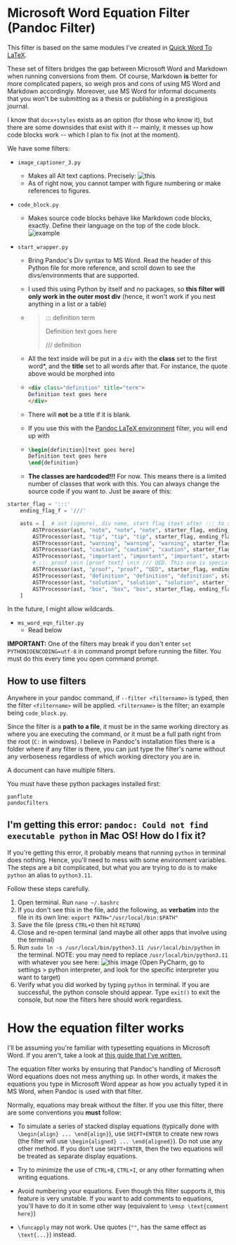 # Microsoft Word Equation Filter (Pandoc Filter)

This filter is based on the same modules I've
created in [Quick Word To LaTeX](https://github.com/ICPRplshelp/Quick-word-to-LaTeX-4).

These set of filters bridges the gap between Microsoft Word and Markdown when running conversions from them. Of course, Markdown **is** better for more complicated papers, so weigh pros and cons of using MS Word and Markdown accordingly. Moreover, use MS Word for informal documents that you won't be submitting as a thesis or publishing in a prestigious journal.

I know that `docx+styles` exists as an option (for those who know it), but there are some downsides that exist with it -- mainly, it messes up how code blocks work -- which I plan to fix (not at the moment).

We have some filters:

- `image_captioner_3.py`
    - Makes all Alt text captions. Precisely:
    ![this](https://media.discordapp.net/attachments/1036007721343926342/1060011166853771274/image.png)
    - As of right now, you cannot tamper with figure numbering or make references to figures.
- `code_block.py`
    - Makes source code blocks behave like Markdown code blocks, exactly.
      Define their language on the top of the code block.
     ![example](https://media.discordapp.net/attachments/1036007721343926342/1060011485713137804/image.png)

- `start_wrapper.py`
    - Bring Pandoc's Div syntax to MS Word. Read the header
      of this Python file for more reference, and scroll down to see
      the divs/environments that are supported.
    - I used this using Python by itself and no packages, so **this filter will only work in the outer most div** (hence, it won't work if you nest anything in a list or a table)
    - > ::: definition term
      >
      > Definition text goes here
      >
      > /// definition

    - All the text inside will be put in a `div` with the **class** set to the first word\*, and the **title** set to all words after that. For instance, the quote above would be morphed into
    - ```html
      <div class="definition" title="term"> 
      Definition text goes here 
      </div>
      ```
    - There will **not** be a title if it is blank.
    - If you use this with the [Pandoc LaTeX environment](https://github.com/chdemko/pandoc-latex-environment) filter, you will end up with
    - ```tex
      \begin{definition}[text goes here]
      Definition text goes here
      \end{definition}
      ```
    - **The classes are hardcoded!!!** For now. This means there is a limited number of classes that work with this. You can always change the source code if you want to. Just be aware of this:


```python
starter_flag = ':::'
    ending_flag_f = '///'

    asts = [  # ast (ignore), div name, start flag (text after ::: to signal env start), end flag (text after /// to signal end of env)
        ASTProcessor(ast, "note", "note", "note", starter_flag, ending_flag_f),
        ASTProcessor(ast, "tip", "tip", "tip", starter_flag, ending_flag_f),
        ASTProcessor(ast, "warning", "warning", "warning", starter_flag, ending_flag_f),
        ASTProcessor(ast, "caution", "caution", "caution", starter_flag, ending_flag_f),
        ASTProcessor(ast, "important", "important", "important", starter_flag, ending_flag_f),
        # ::: proof \n\n [proof text] \n\n /// QED. This one is special
        ASTProcessor(ast, "proof", "proof", "QED", starter_flag, ending_flag_f),
        ASTProcessor(ast, "definition", "definition", "definition", starter_flag, ending_flag_f),
        ASTProcessor(ast, "solution", "solution", "solution", starter_flag, ending_flag_f),
        ASTProcessor(ast, "box", "box", "box", starter_flag, ending_flag_f)
    ]
```

In the future, I might allow wildcards.

- `ms_word_eqn_filter.py`
    - Read below

**IMPORTANT:** One of the filters may break if you don't enter `set PYTHONIOENCODING=utf-8`
in command prompt before running the filter. You must do this every time you open command prompt.


## How to use filters

Anywhere in your pandoc command, if `--filter <filtername>` is typed, then the filter `<filtername>` will be applied. `<filtername>` is the filter; an example being `code_block.py`.

Since the filter is a **path to a file**, it must be in the same working directory as where you are executing the command, or it must be a full path right from the root (`C:` in windows). I believe in Pandoc's installation files there
is a folder where if any filter is there, you can just type
the filter's name without any verboseness regardless of which working directory you are in.

A document can have multiple filters.

You must have these python packages installed first:

```
panflute
pandocfilters
```


## I'm getting this error: `pandoc: Could not find executable python` in Mac OS! How do I fix it?

If you're getting this error, it probably means that running `python` in terminal does nothing. Hence, you'll
need to mess with some environment variables. The steps are a bit complicated, but what you are trying to do is
to make `python` an alias to `python3.11`.

Follow these steps carefully.

1. Open terminal. Run `nano ~/.bashrc`
2. If you don't see this in the file, add the following, as **verbatim** into the file in its own line: `export PATH="/usr/local/bin:$PATH"`
3. Save the file (press `CTRL+O` then hit `RETURN`)
4. Close and re-open terminal (and maybe all other apps that involve using the terminal)
5. Run `sudo ln -s /usr/local/bin/python3.11 /usr/local/bin/python` in the terminal. NOTE: you may need to replace `/usr/local/bin/python3.11` with whatever
   you see here: 
   ![this image](https://media.discordapp.net/attachments/889357303034314782/1059019405721354291/image.png) (Open PyCharm, go to settings > python interpreter, and look for the specific interpreter you want to target)
6. Verify what you did worked by typing `python` in terminal. If you are successful, the python console should appear. Type `exit()` to exit the console, but
   now the filters here should work regardless.


# How the equation filter works

I'll be assuming you're familiar with typesetting equations in Microsoft Word. If you aren't, take a look at [this guide that I've written.](https://github.com/ICPRplshelp/Quick-word-to-LaTeX-4/wiki/Microsoft-Word-Equation-Syntax)

The equation filter works by ensuring that Pandoc's handling of Microsoft
Word equations does not mess anything up. In other words, it makes
the equations you type in Microsoft Word appear as how you actually
typed it in MS Word, when Pandoc is used with that filter.

Normally, equations may break without the filter. If you use this
filter, there are some conventions you **must** follow:

- To simulate a series of stacked display equations (typically done with `\begin{align} ... \end{align}`), use `SHIFT+ENTER` to create new rows (the filter will use `\begin{aligned} ... \end{aligned}`). Do not use any other method. If you don't use `SHIFT+ENTER`, then the two equations will be treated as separate display equations.

- Try to minimize the use of `CTRL+B`, `CTRL+I`, or any other formatting when writing equations.

- Avoid numbering your equations. Even though this filter supports it, this feature is very unstable. If you want to add comments to equations, you'll have to do it in some other way (equivalent to `\emsp \text{comment here}`)

- `\funcapply` may not work. Use quotes (`""`, has the same effect as `\text{...}`) instead.